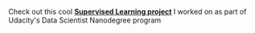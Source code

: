 Check out this cool __[Supervised Learning project](https://github.com/avelicha/Supervised_Learning_DSND_CharityML/blob/master/finding_donors_charityml.ipynb)__ I worked on as part of Udacity's Data Scientist Nanodegree program
